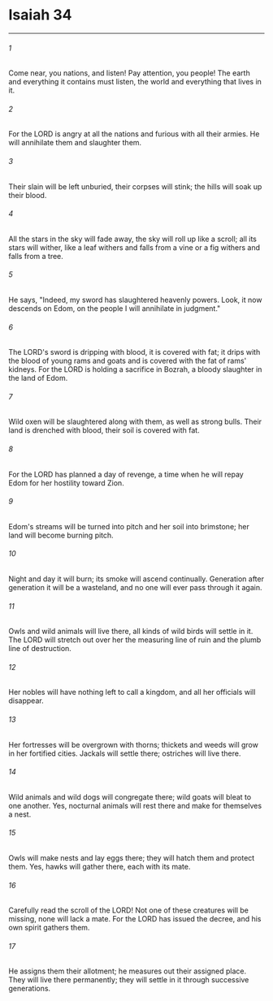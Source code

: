 # Isaiah 34
***



###### 1 
Come near, you nations, and listen! Pay attention, you people! The earth and everything it contains must listen, the world and everything that lives in it. 

###### 2 
For the LORD is angry at all the nations and furious with all their armies. He will annihilate them and slaughter them. 

###### 3 
Their slain will be left unburied, their corpses will stink; the hills will soak up their blood. 

###### 4 
All the stars in the sky will fade away, the sky will roll up like a scroll; all its stars will wither, like a leaf withers and falls from a vine or a fig withers and falls from a tree. 

###### 5 
He says, "Indeed, my sword has slaughtered heavenly powers. Look, it now descends on Edom, on the people I will annihilate in judgment." 

###### 6 
The LORD's sword is dripping with blood, it is covered with fat; it drips with the blood of young rams and goats and is covered with the fat of rams' kidneys. For the LORD is holding a sacrifice in Bozrah, a bloody slaughter in the land of Edom. 

###### 7 
Wild oxen will be slaughtered along with them, as well as strong bulls. Their land is drenched with blood, their soil is covered with fat. 

###### 8 
For the LORD has planned a day of revenge, a time when he will repay Edom for her hostility toward Zion. 

###### 9 
Edom's streams will be turned into pitch and her soil into brimstone; her land will become burning pitch. 

###### 10 
Night and day it will burn; its smoke will ascend continually. Generation after generation it will be a wasteland, and no one will ever pass through it again. 

###### 11 
Owls and wild animals will live there, all kinds of wild birds will settle in it. The LORD will stretch out over her the measuring line of ruin and the plumb line of destruction. 

###### 12 
Her nobles will have nothing left to call a kingdom, and all her officials will disappear. 

###### 13 
Her fortresses will be overgrown with thorns; thickets and weeds will grow in her fortified cities. Jackals will settle there; ostriches will live there. 

###### 14 
Wild animals and wild dogs will congregate there; wild goats will bleat to one another. Yes, nocturnal animals will rest there and make for themselves a nest. 

###### 15 
Owls will make nests and lay eggs there; they will hatch them and protect them. Yes, hawks will gather there, each with its mate. 

###### 16 
Carefully read the scroll of the LORD! Not one of these creatures will be missing, none will lack a mate. For the LORD has issued the decree, and his own spirit gathers them. 

###### 17 
He assigns them their allotment; he measures out their assigned place. They will live there permanently; they will settle in it through successive generations.
